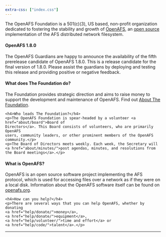 ```yaml
---
extra-css: ["index.css"]
---
```


The OpenAFS Foundation is a 501(c)(3), US based, non-profit organization
dedicated to fostering the stability and growth of
[OpenAFS](http://www.openafs.org/), an [open source](http://opensource.org/)
implementation of the AFS distributed network filesystem.

<h4>OpenAFS 1.8.0</h4>
The OpenAFS Guardians are happy to announce the availability of the fifth prerelease candidate of OpenAFS 1.8.0. This is a release candidate for the final version of 1.8.0.
Please assist the guardians by deploying and testing this release and providing positive or negative feedback.

<div class="index-container">
  <div class="index-box">
    <h4>What does The Foundation do?</h4>
    <p>The Foundation provides strategic direction and aims to raise money to support the development and
    maintenance of OpenAFS. Find out <a href="about/">About The Foundation</a>.</p>

    <h4>Who leads The Foundation?</h4>
    <p>The OpenAFS Foundation is spear-headed by a volunteer <a href="about/board">Board of 
    Directors</a>. This Board consists of volunteers, who are primarily OpenAFS
    users, community leaders, or other prominent members of the OpenAFS
    community.</p>
    <p>The Board of Directors meets weekly. Each week, the Secretary will <a href="about/minutes/">post agendas, minutes, and resolutions from the Board meetings</a>.</p>
  </div>
  <div class="index-box">
    <h4>What is OpenAFS?</h4>
    <p>OpenAFS is an open source software project implementing the AFS
    protocol, which is used for accessing files over a network as if they were
    on a local disk. Information about the OpenAFS software itself can be found
    on <a href="http://www.openafs.org/">openafs.org</a>.</p>

    <h4>How can you help?</h4>
    <p>There are several ways that you can help OpenAFS, whether by donating
    <a href="help/donate/">money</a>,
    <a href="help/donate/">equipment</a>,
    <a href="help/volunteer/">time and effort</a> or 
    <a href="help/code/">talent</a>.</p>
  </div>
</div>
<hr>
